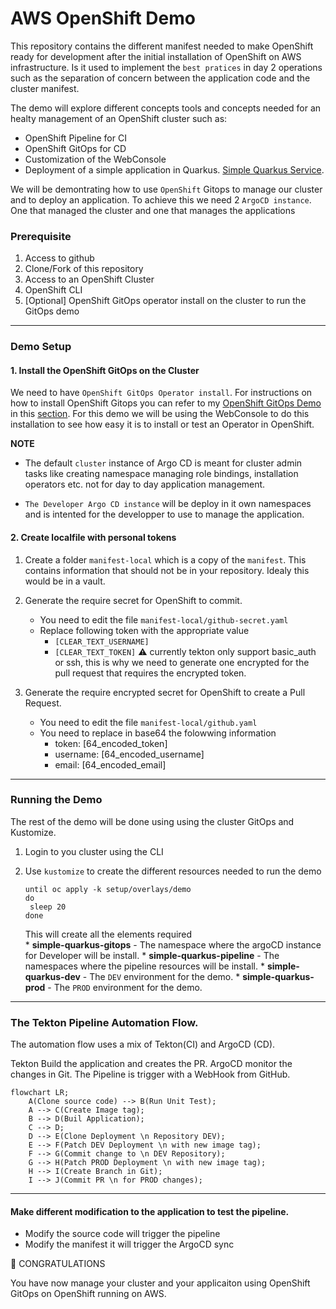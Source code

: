 # AWS OpenShift Demo

This repository contains the different manifest needed to make OpenShift ready for development after the initial installation of OpenShift on AWS infrastructure. Is it used to implement the `best pratices` in day 2 operations such as the separation of concern between the application code and the cluster manifest.

The demo will explore different concepts tools and concepts needed for an healty management of an   OpenShift cluster such as:
* OpenShift Pipeline for CI
* OpenShift GitOps for CD
* Customization of the WebConsole
* Deployment of a simple application in Quarkus. [Simple Quarkus Service](https://github.com/froberge/simple-quarkus-service).

We will be demontrating how to use `OpenShift` Gitops to manage our cluster and to deploy an application. To achieve this we need 2 `ArgoCD instance`. One that managed the cluster and one that manages the applications
 
### Prerequisite

1. Access to github
1. Clone/Fork of this repository
1. Access to an OpenShift Cluster
1. OpenShift CLI
1. [Optional] OpenShift GitOps operator install on the cluster to run the GitOps demo
---

### Demo Setup

#### 1. Install the OpenShift GitOps on the Cluster

We need to have `OpenShift GitOps Operator install`. For instructions on how to install OpenShift Gitops you can refer to my [OpenShift GitOps Demo](https://github.com/froberge/ocp-gitops-demo) in this [section](https://github.com/froberge/ocp-gitops-demo/blob/main/docs/install-gitops-operator.md). For this demo we will be using the WebConsole to do this installation to see how easy it is to install or test an Operator in OpenShift.

__NOTE__
*   The default `cluster` instance of Argo CD is meant for cluster admin tasks like creating namespace managing role bindings, installation operators etc. not for day to day application management.

* `The Developer Argo CD instance` will be deploy in it own namespaces and is intented for the developper to use to manage the application.

#### 2. Create localfile with personal tokens
1. Create a folder `manifest-local` which is a copy of the  `manifest`. This contains information that should not be in your repository. Idealy this would be in a vault.

1. Generate the require secret for OpenShift to commit.
    * You need to edit the file `manifest-local/github-secret.yaml`
    * Replace following token with the appropriate value
        * `[CLEAR_TEXT_USERNAME]`
        * `[CLEAR_TEXT_TOKEN]`
    :warning: currently tekton only support basic_auth or ssh, this is why we need to generate one encrypted for the pull request that requires the encrypted token.

1. Generate the require encrypted secret for OpenShift to create a Pull Request.
    * You need to edit the file `manifest-local/github.yaml`
    * You need to replace in base64 the folowwing information
        * token: [64_encoded_token]
        * username: [64_encoded_username]
        * email: [64_encoded_email]
---
### Running the Demo

The rest of the demo will be done using using the cluster GitOps and Kustomize.

1. Login to you cluster using the CLI

1. Use `kustomize` to create the different resources needed to run the demo 
    ```
    until oc apply -k setup/overlays/demo
    do
     sleep 20
    done

    ```

    This will create all the elements required    
        * __simple-quarkus-gitops__ - The namespace where the argoCD instance for Developer will be install.
        * __simple-quarkus-pipeline__ - The namespaces where the pipeline resources will be install.
        * __simple-quarkus-dev__ - The `DEV` environment for the demo.
        * __simple-quarkus-prod__ - The `PROD` environment for the demo.
---

### The Tekton Pipeline Automation Flow.  

The automation flow uses a mix of Tekton(CI) and ArgoCD (CD).

Tekton Build the application and creates the PR. ArgoCD monitor the changes in Git. The Pipeline is trigger with a WebHook from GitHub.

```mermaid
flowchart LR;
    A(Clone source code) --> B(Run Unit Test);
    A --> C(Create Image tag);
    B --> D(Buil Application);
    C --> D;
    D --> E(Clone Deployment \n Repository DEV);
    E --> F(Patch DEV Deployment \n with new image tag);
    F --> G(Commit change to \n DEV Repository);
    G --> H(Patch PROD Deployment \n with new image tag);
    H --> I(Create Branch in Git);
    I --> J(Commit PR \n for PROD changes);
``` 
---

#### Make different modification to the application to test the pipeline.

* Modify the source code will trigger the pipeline
* Modify the manifest it will trigger the ArgoCD sync


:tada: CONGRATULATIONS

You have now manage your cluster and your applicaiton using OpenShift GitOps on OpenShift running on AWS.


